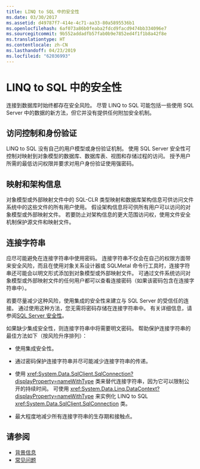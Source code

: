 ```yaml
---
title: LINQ to SQL 中的安全性
ms.date: 03/30/2017
ms.assetid: d49787f7-414e-4c71-aa33-80a5895536b1
ms.openlocfilehash: 6af073a86b0feaba2fdcd9facd9474bb334096e7
ms.sourcegitcommit: 9b552addadfb57fab0b9e7852ed4f1f1b8a42f8e
ms.translationtype: HT
ms.contentlocale: zh-CN
ms.lasthandoff: 04/23/2019
ms.locfileid: "62036993"
---
```

# <a name="security-in-linq-to-sql"></a>LINQ to SQL 中的安全性
连接到数据库时始终都存在安全风险。 尽管 LINQ to SQL 可能包括一些使用 SQL Server 中的数据的新方法，但它并没有提供任何附加安全机制。  
  
## <a name="access-control-and-authentication"></a>访问控制和身份验证  
 LINQ to SQL 没有自己的用户模型或身份验证机制。 使用 SQL Server 安全性可控制对映射到对象模型的数据库、数据库表、视图和存储过程的访问。 授予用户所需的最低访问权限并要求对用户身份验证使用强密码。  
  
## <a name="mapping-and-schema-information"></a>映射和架构信息  
 对象模型或外部映射文件中的 SQL-CLR 类型映射和数据库架构信息可供访问文件系统中的这些文件的所有用户使用。 假设架构信息将可供所有用户可以访问的对象模型或外部映射文件。 若要防止对架构信息的更大范围访问权，使用文件安全机制保护源文件和映射文件。  
  
## <a name="connection-strings"></a>连接字符串  
 应尽可能避免在连接字符串中使用密码。 连接字符串不仅会在自己的权限方面带来安全风险，而且在使用对象关系设计器或 SQLMetal 命令行工具时，连接字符串还可能会以明文形式添加到对象模型或外部映射文件。 可通过文件系统访问对象模型或外部映射文件的任何用户都可以查看连接密码（如果该密码包含在连接字符串中）。  
  
 若要尽量减少这种风险，使用集成的安全性来建立与 SQL Server 的受信任的连接。 通过使用这种方法，您无需将密码存储在连接字符串中。 有关详细信息，请参阅[SQL Server 安全性](../../../../../../docs/framework/data/adonet/sql/sql-server-security.md)。  
  
 如果缺少集成安全性，则连接字符串中将需要明文密码。 帮助保护连接字符串的最佳方法如下（按风险升序排列）：  
  
- 使用集成安全性。  
  
- 通过密码保护连接字符串并尽可能减少连接字符串的传递。  
  
- 使用 <xref:System.Data.SqlClient.SqlConnection?displayProperty=nameWithType> 类来替代连接字符串，因为它可以限制公开的持续时间。 可使用 <xref:System.Data.Linq.DataContext?displayProperty=nameWithType> 来实例化 LINQ to SQL <xref:System.Data.SqlClient.SqlConnection> 类。  
  
- 最大程度地减少所有连接字符串的生存期和接触点。  
  
## <a name="see-also"></a>请参阅

- [背景信息](../../../../../../docs/framework/data/adonet/sql/linq/background-information.md)
- [常见问题](../../../../../../docs/framework/data/adonet/sql/linq/frequently-asked-questions.md)
